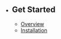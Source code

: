 - ## Get Started
    - [Overview](/{{route}}/{{version}}/overview)
    - [Installation](/{{route}}/{{version}}/installation)
